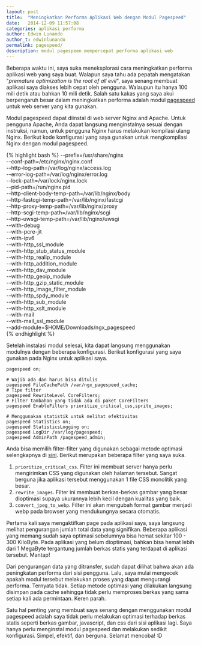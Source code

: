 ```yaml
---
layout: post
title:  "Meningkatkan Performa Aplikasi Web dengan Modul Pagespeed"
date:   2014-12-09 11:57:08
categories: aplikasi performa
author: Edwin Lunando
author_t: edwinlunando
permalink: pagespeed/
description: modul pagespeen mempercepat performa aplikasi web
---
```


Beberapa waktu ini, saya suka meneksplorasi cara meningkatkan performa aplikasi web yang saya buat. Walapun saya tahu ada pepatah mengatakan "*premature optimization is the root of all evil*", saya senang membuat aplikasi saya diakses lebih cepat oleh pengguna. Walaupun itu hanya 100 mili detik atau bahkan 10 mili detik. Salah satu kakas yang saya akui berpengaruh besar dalam meningkatkan performa adalah modul [pagespeed][1] untuk web server yang kita gunakan.

Modul pagespeed dapat diinstal di web server Nginx and Apache. Untuk pengguna Apache, Anda dapat langsung menginstalnya sesuai dengan instruksi, namun, untuk pengguna Nginx harus melakukan kompilasi ulang Nginx. Berikut kode konfigurasi yang saya gunakan untuk mengkompilasi Nginx dengan modul pagespeed.

{% highlight bash %}
--prefix=/usr/share/nginx \
--conf-path=/etc/nginx/nginx.conf \
--http-log-path=/var/log/nginx/access.log \
--error-log-path=/var/log/nginx/error.log \
--lock-path=/var/lock/nginx.lock \
--pid-path=/run/nginx.pid \
--http-client-body-temp-path=/var/lib/nginx/body \
--http-fastcgi-temp-path=/var/lib/nginx/fastcgi \
--http-proxy-temp-path=/var/lib/nginx/proxy \
--http-scgi-temp-path=/var/lib/nginx/scgi \
--http-uwsgi-temp-path=/var/lib/nginx/uwsgi \
--with-debug \
--with-pcre-jit \
--with-ipv6 \
--with-http_ssl_module \
--with-http_stub_status_module \
--with-http_realip_module \
--with-http_addition_module \
--with-http_dav_module \
--with-http_geoip_module \
--with-http_gzip_static_module \
--with-http_image_filter_module \
--with-http_spdy_module \
--with-http_sub_module \
--with-http_xslt_module \
--with-mail \
--with-mail_ssl_module \
--add-module=$HOME/Downloads/ngx_pagespeed \
{% endhighlight %}

Setelah instalasi modul selesai, kita dapat langsung menggunakan modulnya dengan beberapa konfigurasi. Berikut konfigurasi yang saya gunakan pada Nginx untuk aplikasi saya.

    pagespeed on;

    # Wajib ada dan harus bisa ditulis
    pagespeed FileCachePath /var/ngx_pagespeed_cache;
    # Tipe filter
    pagespeed RewriteLevel CoreFilters;
    # Filter tambahan yang tidak ada di paket CoreFilters
    pagespeed EnableFilters prioritize_critical_css,sprite_images;

    # Menggunakan statistik untuk melihat efektivitas
    pagespeed Statistics on;
    pagespeed StatisticsLogging on;
    pagespeed LogDir /var/log/pagespeed;
    pagespeed AdminPath /pagespeed_admin;

Anda bisa memilih filter-filter yang digunakan sebagai metode optimasi selengkapnya di [sini][2]. Berikut merupakan beberapa filter yang saya suka.

1. `prioritize_critical_css`. Filter ini membuat server hanya perlu mengirimkan CSS yang digunakan oleh halaman tersebut. Sangat berguna jika aplikasi tersebut menggunakan 1 file CSS monolitik yang besar.
2. `rewrite_images`. Filter ini membuat berkas-berkas gambar yang besar dioptimasi supaya ukurannya lebih kecil dengan kualitas yang baik.
3. `convert_jpeg_to_webp`. Filter ini akan mengubah format gambar menjadi webp pada browser yang mendukungnya secara otomatis.

Pertama kali saya mengaktifkan page pada aplikasi saya, saya langsung melihat pengurangan jumlah total data yang signifikan. Beberapa aplikasi yang memang sudah saya optimasi sebelumnya bisa hemat sekitar 100 - 300 KiloByte. Pada aplikasi yang belum dioptimasi, bahkan bisa hemat lebih dari 1 MegaByte tergantung jumlah berkas statis yang terdapat di aplikasi tersebut. Mantap!

Dari pengurangan data yang ditransfer, sudah dapat dilihat bahwa akan ada peningkatan performa dari sisi pengguna. Lalu, saya mulai mengecek apakah modul tersebut melakukan proses yang dapat mengurangi performa. Ternyata tidak. Setiap metode optimasi yang dilakukan langsung disimpan pada cache sehingga tidak perlu memproses berkas yang sama setiap kali ada permintaan. Keren parah.

Satu hal penting yang membuat saya senang dengan menggunakan modul pagespeed adalah saya tidak perlu melakukan optimasi terhadap berkas statis seperti berkas gambar, javascript, dan css dari sisi aplikasi lagi. Saya hanya perlu menginstal modul pagespeed dan melakukan sedikit konfigurasi. Simpel, efektif, dan berguna. Selamat mencoba! :D

[1]:    https://developers.google.com/speed/pagespeed/module
[2]:    https://developers.google.com/speed/pagespeed/module/config_filters

